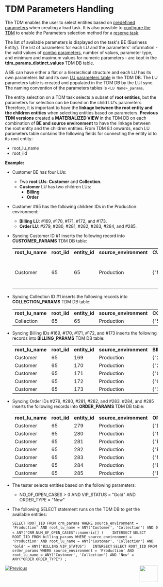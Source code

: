 # TDM Parameters Handling

The TDM enables the user to select entities based on [predefined parameters](/articles/TDM/tdm_gui/17_load_task_regular_mode.md#parameters) when creating a load task. It is also possible to [configure the TDM](/articles/TDM/tdm_configuration/02_tdmdb_general_parameters.md#tdm-portal-general-parameters) to enable the Parameters selection method for a [reserve task](/articles/TDM/tdm_gui/20_reserve_only_task.md#parameters). 

The list of available parameters is displayed on the task's BE (Business Entity). The list of parameters for each LU and the parameters' information -  the valid values of [combo parameters](/articles/TDM/tdm_gui/17_load_task_regular_mode.md#how-do-i-populate-a-parameters-value), number of values, parameter type, and minimum and maximum values for numeric parameters - are kept in the **tdm_params_distinct_values** TDM DB table.

A BE can have either a flat or a hierarchical structure and each LU has its own parameters list and its own [LU parameters table](/articles/TDM/tdm_implementation/07_tdm_implementation_parameters_handling.md#tdm-parameter-tables) in the TDM DB. The LU parameters table is created and populated in the TDM DB by the LUI sync. The naming convention of the parameters tables is `<LU Name>_params`.

The entity selection on a TDM task selects a subset of **root entities**, but the parameters for selection can be based on the child LU's parameters. Therefore, it is important to have the **linkage between the root entity and the children entities** when selecting entities based on parameters. **Previous TDM versions** created a **MATERIALIZED VIEW** in the TDM DB on each combination of **BE and source environment** to have the linkage between the root entity and the children entities. From TDM 8.1 onwards, each LU parameters table contains the following fields for connecting the entity id to its root entity:

- root_lu_name
- root_iid

**Example:**

- Customer BE has four LUs:
  - Two **root LUs**: **Customer** and **Collection**.
  - **Customer** LU has two children LUs:
    - **Billing**
    - **Order**

- Customer #65 has the following children IDs in the Production environment:

  - **Billing LU**: #169, #170, #171, #172, and #173.
  - **Order LU**: #279, #280, #281, #282, #283, #284, and #285.

- Syncing Customer ID #1 inserts the following record into **CUSTOMER_PARAMS** TDM DB table:

  <table width="900pxl">
  <tbody>
  <tr>
  <td width="100pxl"><strong>root_lu_name</strong></td>
  <td width="100pxl"><strong>root_iid</strong></td>    
  <td width="100pxl"><strong>entity_id</strong></td>
  <td width="120pxl"><strong>source_environment</strong></td>
  <td width="120px"><strong>CUSTOMER.FIRST_NAME</strong></td>
  <td width="120px"><strong>CUSTOMER.LAST_NAME</strong></td>
  <td width="120px"><strong>CUSTOMER.LINE_NUMBER</strong></td>
  <td width="120px"><strong>CUSTOMER.NO_OF_OPEN_CASES</strong></td>
  <td width="120px"><strong>CUSTOMER.OPEN_CASE_DATE</strong></td>
  <td width="120px"><strong>CUSTOMER.NO_OF_SUBSCRIBERS</strong></td>
  </tr>
  <tr>
  <td width="100pxl">Customer</td>
  <td width="100pxl">65</td>    
  <td width="100pxl">65</td>
  <td width="120px">Production</td>
  <td width="120px">{"Maisie"}</td>
  <td width="120px">{"Berger"}</td>
  <td width="120px">{"719 764 1363","404 376 5891","(248) 143-7235","342-203-6253","+1 (929) 454-2178"}</td>
  <td width="120px">{"3"}</td>
  <td width="120px">{"2015-09-16 06:14:40","2016-01-13 04:27:36","2017-02-10 20:44:54"}</td>
  <td width="120px">{"5"}</td>
  </tr>
  </tbody>
  </table>
  
  
- Syncing Collection ID #1 inserts the following records into **COLLECTION_PARAMS** TDM DB table:

  <table width="900pxl">
  <tbody>
  <tr>
  <td width="100pxl"><strong>root_lu_name</strong></td>
  <td width="100pxl"><strong>root_iid</strong></td>      
  <td width="100pxl"><strong>entity_id</strong></td>
  <td width="150pxl"><strong>source_environment</strong></td>
  <td width="600pxl"><strong>COLLECTION.COLLECTION_STATUS</strong></td>
  </tr>
  <tr>
  <td width="100pxl">Collection</td>
  <td width="100pxl">65</td>    
  <td width="100pxl">65</td>
  <td width="150pxl">Production</td>
  <td width="600pxl">{"5","4","3","1","2"}</td>
  </tr>
  </tbody>
  </table>
  
  
- Syncing Billing IDs #169, #170, #171, #172, and #173 inserts the following records into **BILLING_PARAMS** TDM DB table:

  <table width="900pxl">
  <tbody>
  <tr>
  <td width="100pxl"><strong>root_lu_name</strong></td>
  <td width="100pxl"><strong>root_iid</strong></td>       
  <td width="100pxl"><strong>entity_id</strong></td>
  <td width="100pxl"><strong>source_environment</strong></td>
       <td width="125pxl"><strong>BILLING.NO_OF_OPEN_INVOICES</strong></td>
      <td width="125pxl"><strong>BILLING.VIP_STATUS</strong></td>
      <td width="125pxl"><strong>BILLING.TOTAL_PAYMENT_AMOUNT</strong></td>
      <td width="125pxl"><strong>BILLING.SUBSCRIBER_TYPE</strong></td>
  </tr>
  <tr>
  <td width="100pxl">Customer</td>
  <td width="100pxl">65</td>      
  <td width="100pxl">169</td>
  <td width="100pxl">Production</td>
   <td width="125pxl">{"2"}</td>
  <td width="125pxl">{"Gold"}</td>
  <td width="125pxl">{"3789"}</td>
  <td width="125pxl">{"2"}</td>
  </tr>
  <tr>
  <td width="100pxl">Customer</td>
  <td width="100pxl">65</td>      
  <td width="100pxl">170</td>
  <td width="100pxl">Production</td>
  <td width="125pxl">{"2"}</td>
  <td width="125pxl">{"Silver"}</td>
  <td width="125pxl">{"824"}</td>
  <td width="125pxl">{"1"}</td>
  </tr>
  <tr>
  <td width="100pxl">Customer</td>
  <td width="100pxl">65</td>      
  <td width="100pxl">171</td>
  <td width="100pxl">Production</td>
   <td width="125pxl">{"0"}</td>
  <td width="125pxl">{"Gold"}</td>
  <td width="125pxl">&nbsp;</td>
  <td width="125pxl">{"4"}</td>
  </tr>
  <tr>
  <td width="100pxl">Customer</td>
  <td width="100pxl">65</td>      
  <td width="100pxl">172</td>
  <td width="100pxl">Production</td>
  <td width="125pxl">{"0"}</td>
  <td width="125pxl">{"Gold"}</td>
  <td width="125pxl">&nbsp;</td>
  <td width="125pxl">{"3"}</td>
  </tr>
  <tr>
  <td width="100pxl">Customer</td>
  <td width="100pxl">65</td>      
  <td width="100pxl">173</td>
  <td width="100pxl">Production</td>
  <td width="125pxl">{"1"}</td>
  <td width="125pxl">{"Platinum"}</td>
  <td width="125pxl">{"1898"}</td>
  <td width="125pxl">{"4"}</td>
  </tr>
  </tbody>
  </table>

- Syncing Order IDs #279, #280, #281, #282, and #283. #284, and #285 inserts the following records into **ORDER_PARAMS** TDM DB table:

  <table width="900pxl">
  <tr>
  <td width="100pxl"><strong>root_lu_name</strong></td>
  <td width="100pxl"><strong>root_iid</strong></td>     
  <td width="100pxl"><strong>entity_id</strong></td>
  <td width="150pxl"><strong>source_environment</strong></td>
  <td width="150pxl"><strong>ORDERS.ORDER_TYPE</strong></td>
  <td width="150pxl"><strong>ORDERS.ORDER_STATUS</strong></td>
  </tr>
  <tr>
  <td width="100pxl">Customer</td>
  <td width="100pxl">65</td>    
  <td width="225pxl">279</td>
  <td width="225pxl">Production</td>
  <td width="225pxl">{"Device"}</td>
  <td width="225pxl">{"New"}</td>
  </tr>
  <tr>
  <td width="100pxl">Customer</td>
  <td width="100pxl">65</td>    
  <td width="225pxl">280</td>
  <td width="225pxl">Production</td>
  <td width="225pxl">{"Network"}</td>
  <td width="225pxl">{"Closed"}</td>
  </tr>
  <tr>
  <td width="100pxl">Customer</td>
  <td width="100pxl">65</td>    
  <td width="225pxl">281</td>
  <td width="225pxl">Production</td>
  <td width="225pxl">{"Billing"}</td>
  <td width="225pxl">{"Closed"}</td>
  </tr>
  <tr>
  <td width="100pxl">Customer</td>
  <td width="100pxl">65</td>    
  <td width="225pxl">282</td>
  <td width="225pxl">Production</td>
  <td width="225pxl">{"Billing"}</td>
  <td width="225pxl">{"New"}</td>
  </tr>
  <tr>
  <td width="100pxl">Customer</td>
  <td width="100pxl">65</td>    
  <td width="225pxl">283</td>
  <td width="225pxl">Production</td>
  <td width="225pxl">{"Network"}</td>
  <td width="225pxl">{"Closed"}</td>
  </tr>
  <tr>
  <td width="100pxl">Customer</td>
  <td width="100pxl">65</td>    
  <td width="225pxl">284</td>
  <td width="225pxl">Production</td>
  <td width="225pxl">{"Billing"}</td>
  <td width="225pxl">{"In Progress"}</td>
  </tr>
  <tr>
  <td width="100pxl">Customer</td>
  <td width="100pxl">65</td>    
  <td width="225pxl">285</td>
  <td width="225pxl">Production</td>
  <td width="225pxl">{"Billing"}</td>
  <td width="225pxl">{"Closed"}</td>
  </tr>
  </table>

- The tester selects entities based on the following parameters:

  - NO_OF_OPEN_CASES > 0  AND VIP_STATUS = "Gold" AND ORDER_TYPE = "New"

- The following SELECT statement runs on the TDM DB to get the available entities:

     `SELECT ROOT_IID FROM crm_params WHERE source_environment = 'Production' AND root_lu_name = ANY('Customer', 'Collection') AND 0 < ANY("CRM.NUM_OF_OPEN_CASES"::numeric[] )   
  INTERSECT` 
  	   `SELECT ROOT_IID FROM billing_params WHERE source_environment = 'Production' AND root_lu_name = ANY('Customer', 'Collection') AND 'Gold' = ANY("BILLING.VIP_STATUS")  
  INTERSECT` 
  	   `SELECT ROOT_IID FROM order_params WHERE source_environment = 'Production' AND root_lu_name = ANY('Customer', 'Collection') AND 'New' = ANY("ORDER.ORDER_TYPE") ;`
  
  
  
  
  

[![Previous](/articles/images/Previous.png)](06_tdmdb_cleanup_process.md)[<img align="right" width="60" height="54" src="/articles/images/Next.png">](08_entity_reservation.md)

  



  

  
